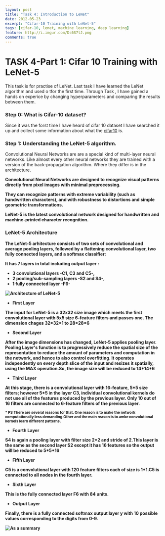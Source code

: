 ```yaml
---
layout: post
title: "Task 4: Introduction to LeNet"
date: 2012-05-23
excerpt: "Cifar-10 Training with LeNet-5"
tags: [cifar-10, lenet, machine learning, deep learning]
feature: http://i.imgur.com/Ds6S7lJ.png
comments: true
---
```

# TASK 4-Part 1: Cifar 10 Training with LeNet-5

This task is for practise of LeNet.
Last task I have learned the LeNet algorithm and used o tfor the first time. Through Task , I have gained a hands on experice by changing hyperparameters and comparing the results between them.

### Step 0: What is Cifar-10 dataset?

Since it was the forst time I have heard of cifar 10 dataset I have searched it up and collect some information about what the [cifar10](https://www.cs.toronto.edu/~kriz/cifar.html) is.

### Step 1: Understanding the LeNet-5 algorithm.

<p>Convolutional Neural Networks are are a special kind of multi-layer neural networks. Like almost every other neural networks they are trained with a version of the back-propagation algorithm. Where they differ is in the architecture.<b></p>

<p>Convolutional Neural Networks are designed to recognize visual patterns directly from pixel images with minimal preprocessing. <b></p>

<p>They can recognize patterns with extreme variability (such as handwritten characters), and with robustness to distortions and simple geometric transformations.<b></p>

<p>LeNet-5 is the latest convolutional network designed for handwritten and machine-printed character recognition.</p>  

### LeNet-5 Architecture
<p>The LeNet-5 arhitecture consists of two sets of convolutional and average pooling layers, followed by a flattening convolutional layer, two fully connected layers, and a softmax classifier:</b></p>
<p>It has 7 layers in total including output layer :</p>

* 3 convolutional layers -C1, C3 and C5-,
* 2 pooling/sub-sampling layers -S2 and S4-,
* 1 fully connected layer -F6-

![Architecture of LeNet-5](https://www.researchgate.net/profile/Vladimir_Golovko3/publication/313808170/figure/fig3/AS:552880910618630@1508828489678/Architecture-of-LeNet-5_W640.jpg)

* **First Layer**
<p>The input for LeNet-5 is a 32x32 size image which meets the first convolutional layer with 5x5 size 6-feature filters and passes one. The dimension chages 32*32*1 to 28*28*6</p>

* **Second Layer**
<p>After the image dimensions has changed, LeNet-5 applies pooling layer. Pooling Layer's function is to progressively reduce the spatial size of the representation to reduce the amount of parameters and computation in the network, and hence to also control overfitting. It operates independently on every depth slice of the input and resizes it spatially, using the MAX operation.So, the image size will be reduced to 14*14*6</p>

* **Third Layer**
<p>At this stage, there is a convolutional layer with 16-feature, 5*5 size filters; however 5*5 in the layer C3, individual convolutional kernels do not use all of the features produced by the previous layer. Only 10 out of 16 filters are connected to 6-feature filters of the previous layer.</p>

<sup>* PS There are several reasons for that. One reason is to make the network computationally less demanding.Other and the main reason is to amke convolutional kernels learn different patterns.</sup>
* **Fourth Layer**
<p>S4 is again a pooling layer with filter size 2*2 and stride of 2.This layer is the same as the second layer S2 except it has 16 features so the output will be reduced to 5*5*16 </p>

* **Fifth Layer**
<p>C5 is a convolutional layer with 120 feature filters each of size is 1*1.C5 is connected to all nodes in the fourth layer.</p>

* **Sixth Layer**
<p>This is the fully connected layer F6 with 84 units.</p>

* **Output Layer**
<p>Finally, there is a fully connected softmax output layer y with 10 possible values corresponding to the digits from 0-9. </p>

![As a summary](https://cdn-images-1.medium.com/max/800/1*gNzz6vvWmF6tDN6pTRTd9g.jpeg)

